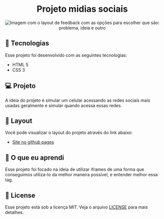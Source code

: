<p align='center'> 
	<h1 align='center'>Projeto midias sociais</h1>
</p>
<p align='center'> 
	<img src="https://i.imgur.com/FMKDnql.png" alt="Imagem com o layout de feedback com as opções para escolher que são: problema, ideia e outro">
</p>

## 🧪 Tecnologias

Esse projeto foi desenvolvido com as seguintes tecnologias:

- HTML 5
- CSS 3

## 💻 Projeto

A ideia do projeto é simular um celular acessando as redes sociais mais usadas geralmente e simular quando acessa essas redes.

## 🔖 Layout

Você pode visualizar o layout do projeto através do link abaixo:

- [Site no github pages](https://kauacnok.github.io/projeto-midias-sociais/)

## 📖 O que eu aprendi

Esse projeto foi focado na ideia de utilizar iframes de uma forma que conseguimos utiliza-lo da melhor maneira possível, e entender melhor essa tag.

## 📝 License

Esse projeto está sob a licença MIT. Veja o arquivo [LICENSE](https://github.com/Kauacnok/projeto-midias-sociais/blob/main/license) para mais detalhes.
